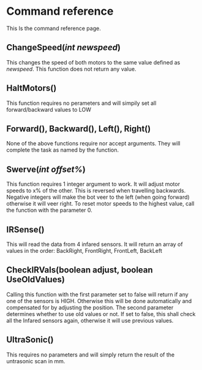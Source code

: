 # Command reference
This Is the command reference page.
## ChangeSpeed(_int newspeed_)
This changes the speed of both motors to the same value defined as _newspeed_. This function does not return any value.
## HaltMotors()
This function requires no perameters and will simpily set all forward/backward values to LOW
## Forward(), Backward(), Left(), Right()
None of the above functions require nor accept arguments. They will complete the task as named by the function.
## Swerve(_int offset%_)
This function requires 1 integer argument to work. It will adjust motor speeds to x% of the other. This is reversed when travelling backwards. Negative integers will make the bot veer to the left (when going forward) otherwise it will veer right. To reset motor speeds to the highest value, call the function with the parameter 0.
## IRSense()
This will read the data from 4 infared sensors. It will return an array of values in the order: BackRight, FrontRight, FrontLeft, BackLeft
## CheckIRVals(boolean adjust, boolean UseOldValues)
Calling this function with the first parameter set to false will return if any one of the sensors is HIGH. Otherwise this will be done automatically and compensated for by adjusting the position. The second parameter determines whether to use old values or not. If set to false, this shall check all the Infared sensors again, otherwise it will use previous values.
## UltraSonic()
This requires no parameters and will simply return the result of the untrasonic scan in mm.
